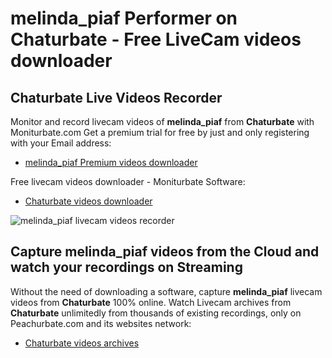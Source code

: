 # melinda_piaf Performer on Chaturbate - Free LiveCam videos downloader

## Chaturbate Live Videos Recorder

Monitor and record livecam videos of **melinda_piaf** from **Chaturbate** with Moniturbate.com
Get a premium trial for free by just and only registering with your Email address:
* [melinda_piaf Premium videos downloader](https://moniturbate.com/request-demo-licence-key.html)

Free livecam videos downloader - Moniturbate Software:
* [Chaturbate videos downloader](https://moniturbate.com/moniturbate-download-software.html)

![melinda_piaf livecam videos recorder](https://peachurnet.com/templates/moniturbate-software.png)


## Capture melinda_piaf videos from the Cloud and watch your recordings on Streaming

Without the need of downloading a software, capture **melinda_piaf** livecam videos from **Chaturbate** 100% online.
Watch Livecam archives from **Chaturbate** unlimitedly from thousands of existing recordings, only on Peachurbate.com and its websites network:
* [Chaturbate videos archives](https://peachurnet.com/)